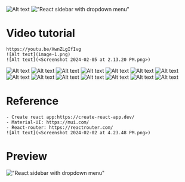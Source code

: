 ![Alt text](image-2.png)
!["React sidebar with dropdown menu"](https://user-images.githubusercontent.com/67447840/200093301-c5560000-3d09-4f21-b94d-50d2071d09dd.png "React sidebar with dropdown menu")

# Video tutorial

    https://youtu.be/XwnZLgIfIvg 
    ![Alt text](image-1.png)
    ![Alt text](<Screenshot 2024-02-05 at 2.13.20 PM.png>)
![Alt text](<Screenshot 2024-02-02 at 12.14.42 PM.png>)
![Alt text](<Screenshot 2024-02-04 at 1.00.30 PM.png>)
    ![Alt text](image.png)
    ![Alt text](<Screenshot 2024-02-01 at 4.41.45 PM.png>)
    ![Alt text](<Screenshot 2024-02-04 at 12.50.28 AM.png>)
    ![Alt text](<Screenshot 2024-02-04 at 12.17.35 PM.png>)
    ![Alt text](<Screenshot 2024-02-04 at 1.55.12 AM.png>)
    ![Alt text](<Screenshot 2024-02-04 at 11.22.39 AM.png>)
![Alt text](<Screenshot 2024-02-01 at 4.41.41 PM.png>) 
![Alt text](<Screenshot 2024-02-03 at 8.08.12 PM.png>) 
![Alt text](<Screenshot 2024-02-03 at 8.08.46 PM.png>)
![Alt text](<Screenshot 2024-02-03 at 8.08.01 PM.png>)
![Alt text](<Screenshot 2024-02-04 at 12.51.57 PM.png>)
![Alt text](<Screenshot 2024-02-02 at 6.14.06 PM.png>) 

# Reference

    - Create react app:https://create-react-app.dev/
    - Material-UI: https://mui.com/
    - React-router: https://reactrouter.com/
    ![Alt text](<Screenshot 2024-02-02 at 4.23.48 PM.png>)

# Preview

!["React sidebar with dropdown menu"](https://user-images.githubusercontent.com/67447840/200093500-325d52c0-365e-4bef-9f63-3be736c917cb.gif "React sidebar with dropdown menu")